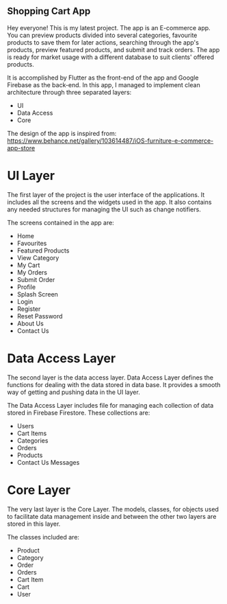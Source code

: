 ## Shopping Cart App

Hey everyone! This is my latest project. The app is an E-commerce app. You can preview products divided into several categories, favourite products to save them for later actions, searching through the app's products, preview featured products, and submit and track orders. The app is ready for market usage with a different database to suit clients' offered products.

It is accomplished by Flutter as the front-end of the app and Google Firebase as the back-end. In this app, I managed to implement clean architecture through three separated layers:
 
 - UI
 - Data Access
 - Core

 The design of the app is inspired from:
 https://www.behance.net/gallery/103614487/iOS-furniture-e-commerce-app-store

# UI Layer
The first layer of the project is the user interface of the applications. It includes all the screens and the widgets used in the app. It also contains any needed structures for managing the UI such as change notifiers.

The screens contained in the app are:
- Home
- Favourites
- Featured Products
- View Category
- My Cart
- My Orders
- Submit Order
- Profile
- Splash Screen
- Login
- Register
- Reset Password
- About Us
- Contact Us

# Data Access Layer
The second layer is the data access layer. Data Access Layer defines the functions for dealing with the data stored in data base. It provides a smooth way of getting and pushing data in the UI layer.

The Data Access Layer includes file for managing each collection of data stored in Firebase Firestore. These collections are:
- Users
- Cart Items
- Categories
- Orders
- Products
- Contact Us Messages

# Core Layer
The very last layer is the Core Layer. The models, classes, for objects used to facilitate data management inside and between the other two layers are stored in this layer. 

The classes included are:
- Product
- Category
- Order
- Orders
- Cart Item
- Cart
- User